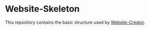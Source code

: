 # Website-Skeleton

This repository contains the basic structure used by [Website-Creator](https://github.com/x42en/website-creator). 